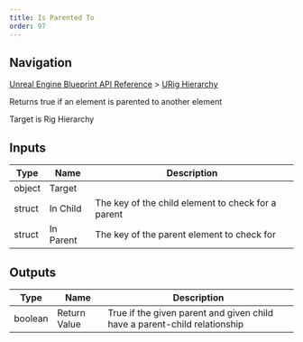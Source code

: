 ```yaml
---
title: Is Parented To
order: 97
---
```

## Navigation

[Unreal Engine Blueprint API Reference](https://dev.epicgames.com/documentation/en-us/unreal-engine/BlueprintAPI) > [URig Hierarchy](https://dev.epicgames.com/documentation/en-us/unreal-engine/BlueprintAPI/URigHierarchy)

Returns true if an element is parented to another element

Target is Rig Hierarchy

## Inputs

| Type | Name | Description |
| --- | --- | --- |
| object | Target |  |
| struct | In Child | The key of the child element to check for a parent |
| struct | In Parent | The key of the parent element to check for |

## Outputs

| Type | Name | Description |
| --- | --- | --- |
| boolean | Return Value | True if the given parent and given child have a parent-child relationship |
